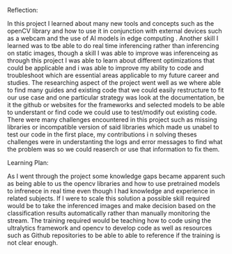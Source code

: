 Reflection:

In this project I learned about many new tools and concepts such as the openCV library and how to use it in conjunction with external devices such as a webcam and the use of AI models in edge computing . Another skill I learned was to tbe able to do real time inferencing rather than inferencing on static images, though a skill I was able to improve was inferenceing as through this project I was able to learn about different optimizations that could be applicable and i was able to improve my ability to code and troubleshoot which are essential areas applicable to my future career and studies. The researching aspect of the project went well as we where able to find many guides and existing code that we could easily restructure to fit our use case and one particular strategy was look at the documentation, be it the github or websites for the frameworks and selected models to be able to understant or find code we could use to test/modify out existing code. There were many challenges encountered in this project such as missing libraries or incompatible version of said libraries which made us unabel to test our code in the first place, my contributions i n solving theses challenges were in understanting the logs and error messages to find what the problem was so we could reaserch or use that information to fix them.

Learning Plan:

As I went through the project some knowledge gaps became apparent such as being able to us the opencv libraries and how to use pretrained models to infrenece in real time even though I had knowledge and experience in related subjects. If I were to scale this solution a possible skill required would be to take the inferenced images and make decision based on the classification results automatically rather than manually monitoring the stream. The training required would be teaching how to code using the ultralytics framework and opencv to develop code as well as resources such as Github repositories to be able to able to reference if the training is not clear enough.
